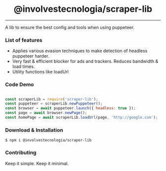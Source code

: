 <h1 align="center"> @involvestecnologia/scraper-lib </h1>

<hr/>

<p> A lib to ensure the best config and tools when using puppeteer. </p>

<h3> List of features </h3>

<ul>
  <li>Applies various evasion techniques to make detection of headless puppeteer harder.</li>
  <li>Very fast & efficient blocker for ads and trackers. Reduces bandwidth & load times.</li>
  <li>Utility functions like loadUrl</li>
</ul>

<h3> Code Demo </h3>

```js

const scraperLib = require('scraper-lib');
const puppeteer = scraperLib.newPuppeteer();
const browser = await puppeteer.launch({ headless: true });
const page = await browser.newPage();
const homePage = await scraperLib.loadUrl(page, 'http://google.com');

```


<h3> Download & Installation </h3>

```shell
$ npm i @involvestecnologia/scraper-lib
```

<h3>Contributing</h3>
Keep it simple. Keep it minimal.